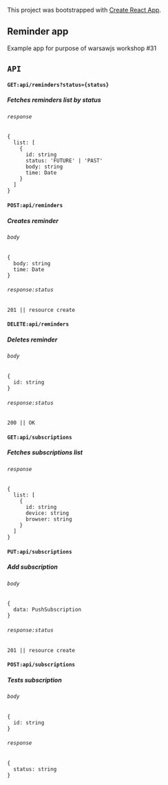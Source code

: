 This project was bootstrapped with [Create React App](https://github.com/facebook/create-react-app).

## Reminder app

Example app for purpose of warsawjs workshop #31

## `API`

#### `GET:api/reminders?status={status}`
##### Fetches reminders list by status
###### `response`

```
{
  list: [
    {
      id: string
      status: 'FUTURE' | 'PAST'
      body: string
      time: Date
    }
  ]
}
```


#### `POST:api/reminders`
##### Creates reminder
###### `body`

```
{
  body: string
  time: Date
}

```

###### `response:status`

```
201 || resource create
```


#### `DELETE:api/reminders`
##### Deletes reminder
###### `body`

```
{
  id: string
}

```

###### `response:status`

```
200 || OK
```


#### `GET:api/subscriptions`
##### Fetches subscriptions list
###### `response`

```
{
  list: [
    {
      id: string
      device: string
      browser: string
    }
  ]
}
```


#### `PUT:api/subscriptions`
##### Add subscription
###### `body`

```
{
  data: PushSubscription
}

```
###### `response:status`

```
201 || resource create
```


#### `POST:api/subscriptions`
##### Tests subscription
###### `body`

```
{
  id: string
}

```
###### `response`

```
{
  status: string
}

```
